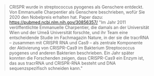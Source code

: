 > CRISPR wurde in streptococcus pyogenes als Genschere entdeckt. Von Emmanuelle Charpentier als Genschere beschrieben, wofür Sie 2020 den Nobelpreis erhalten hat.
> Paper dazu: https://pubmed.ncbi.nlm.nih.gov/30856357/
> "Im Jahr 2011 veröffentlichte Emmanuelle Charpentier, die damals an der Universität Wien und der Umeå Universität forschte, und ihr Team eine entscheidende Studie im Fachmagazin Nature, in der sie die tracrRNA – zusammen mit CRISPR RNA und Cas9 – als zentrale Komponente der Aktivierung von CRISPR-Cas9 im Bakterium Streptococcus pyogenes und anderen Bakterien beschrieben. Ein Jahr später konnten die Forschenden zeigen, dass CRISPR-Cas9 ein Enzym ist, das aus tracrRNA und CRISPR-RNA besteht und DNA sequenzspezifisch schneiden kann."